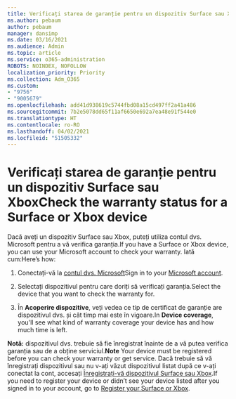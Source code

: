 ```yaml
---
title: Verificați starea de garanție pentru un dispozitiv Surface sau Xbox
ms.author: pebaum
author: pebaum
manager: dansimp
ms.date: 03/16/2021
ms.audience: Admin
ms.topic: article
ms.service: o365-administration
ROBOTS: NOINDEX, NOFOLLOW
localization_priority: Priority
ms.collection: Adm_O365
ms.custom:
- "9756"
- "9005679"
ms.openlocfilehash: add41d938619c5744fbd08a15cd497ff2a41a486
ms.sourcegitcommit: 7b2e5078dd65f11af6650e692a7ea48e91f544e0
ms.translationtype: HT
ms.contentlocale: ro-RO
ms.lasthandoff: 04/02/2021
ms.locfileid: "51505332"
---
```

# <a name="check-the-warranty-status-for-a-surface-or-xbox-device"></a><span data-ttu-id="c35cd-102">Verificați starea de garanție pentru un dispozitiv Surface sau Xbox</span><span class="sxs-lookup"><span data-stu-id="c35cd-102">Check the warranty status for a Surface or Xbox device</span></span>

<span data-ttu-id="c35cd-103">Dacă aveți un dispozitiv Surface sau Xbox, puteți utiliza contul dvs. Microsoft pentru a vă verifica garanția.</span><span class="sxs-lookup"><span data-stu-id="c35cd-103">If you have a Surface or Xbox device, you can use your Microsoft account to check your warranty.</span></span> <span data-ttu-id="c35cd-104">Iată cum:</span><span class="sxs-lookup"><span data-stu-id="c35cd-104">Here’s how:</span></span>

1. <span data-ttu-id="c35cd-105">Conectați-vă la [contul dvs. Microsoft](https://account.microsoft.com/devices/)</span><span class="sxs-lookup"><span data-stu-id="c35cd-105">Sign in to your [Microsoft account](https://account.microsoft.com/devices/).</span></span> 

1. <span data-ttu-id="c35cd-106">Selectați dispozitivul pentru care doriți să verificați garanția.</span><span class="sxs-lookup"><span data-stu-id="c35cd-106">Select the device that you want to check the warranty for.</span></span>

1. <span data-ttu-id="c35cd-107">În **Acoperire dispozitive**, veți vedea ce tip de certificat de garanție are dispozitivul dvs. și cât timp mai este în vigoare.</span><span class="sxs-lookup"><span data-stu-id="c35cd-107">In **Device coverage**, you'll see what kind of warranty coverage your device has and how much time is left.</span></span>

<span data-ttu-id="c35cd-108">**Notă:** dispozitivul dvs. trebuie să fie înregistrat înainte de a vă putea verifica garanția sau de a obține serviciul.</span><span class="sxs-lookup"><span data-stu-id="c35cd-108">**Note** Your device must be registered before you can check your warranty or get service.</span></span> <span data-ttu-id="c35cd-109">Dacă trebuie să vă înregistrați dispozitivul sau nu v-ați văzut dispozitivul listat după ce v-ați conectat la cont, accesați [Înregistrați-vă dispozitivul Surface sau Xbox](https://support.microsoft.com/surface/register-your-surface-or-xbox-fd7d73f8-b0e6-c9fa-e83b-0b64652e2376).</span><span class="sxs-lookup"><span data-stu-id="c35cd-109">If you need to register your device or didn’t see your device listed after you signed in to your account, go to [Register your Surface or Xbox](https://support.microsoft.com/surface/register-your-surface-or-xbox-fd7d73f8-b0e6-c9fa-e83b-0b64652e2376).</span></span>
